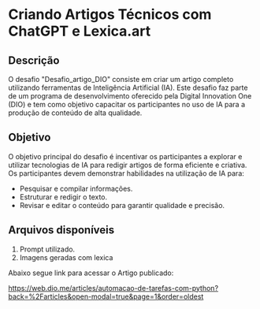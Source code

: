 # Criando Artigos Técnicos com ChatGPT e Lexica.art


## Descrição
O desafio "Desafio_artigo_DIO" consiste em criar um artigo completo utilizando ferramentas de Inteligência Artificial (IA). Este desafio faz parte de um programa de desenvolvimento oferecido pela Digital Innovation One (DIO) e tem como objetivo capacitar os participantes no uso de IA para a produção de conteúdo de alta qualidade.

## Objetivo
O objetivo principal do desafio é incentivar os participantes a explorar e utilizar tecnologias de IA para redigir artigos de forma eficiente e criativa. Os participantes devem demonstrar habilidades na utilização de IA para:

- Pesquisar e compilar informações.
- Estruturar e redigir o texto.
- Revisar e editar o conteúdo para garantir qualidade e precisão.

## Arquivos disponíveis

1. Prompt utilizado.
2. Imagens geradas com lexica

Abaixo segue link para acessar o Artigo publicado:

https://web.dio.me/articles/automacao-de-tarefas-com-python?back=%2Farticles&open-modal=true&page=1&order=oldest

